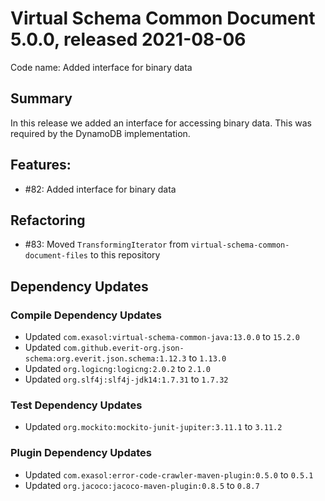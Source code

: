 # Virtual Schema Common Document 5.0.0, released 2021-08-06

Code name: Added interface for binary data

## Summary

In this release we added an interface for accessing binary data. This was required by the DynamoDB implementation.

## Features:

* #82: Added interface for binary data

## Refactoring

* #83: Moved `TransformingIterator` from `virtual-schema-common-document-files` to this repository

## Dependency Updates

### Compile Dependency Updates

* Updated `com.exasol:virtual-schema-common-java:13.0.0` to `15.2.0`
* Updated `com.github.everit-org.json-schema:org.everit.json.schema:1.12.3` to `1.13.0`
* Updated `org.logicng:logicng:2.0.2` to `2.1.0`
* Updated `org.slf4j:slf4j-jdk14:1.7.31` to `1.7.32`

### Test Dependency Updates

* Updated `org.mockito:mockito-junit-jupiter:3.11.1` to `3.11.2`

### Plugin Dependency Updates

* Updated `com.exasol:error-code-crawler-maven-plugin:0.5.0` to `0.5.1`
* Updated `org.jacoco:jacoco-maven-plugin:0.8.5` to `0.8.7`